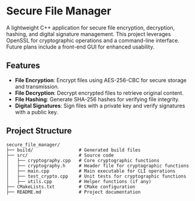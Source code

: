 # Secure File Manager

A lightweight C++ application for secure file encryption, decryption, hashing, and digital signature management. This project leverages OpenSSL for cryptographic operations and a command-line interface. 
Future plans include a front-end GUI for enhanced usability.

## Features

- **File Encryption**: Encrypt files using AES-256-CBC for secure storage and transmission.
- **File Decryption**: Decrypt encrypted files to retrieve original content.
- **File Hashing**: Generate SHA-256 hashes for verifying file integrity.
- **Digital Signatures**: Sign files with a private key and verify signatures with a public key.

## Project Structure

```plaintext
secure_file_manager/
├── build/                 # Generated build files
├── src/                   # Source code
│   ├── cryptography.cpp   # Core cryptographic functions
│   ├── cryptography.h     # Header file for cryptographic functions
│   ├── main.cpp           # Main executable for CLI operations
│   ├── test_crypto.cpp    # Unit tests for cryptographic functions
│   ├── utils.cpp          # Helper functions (if any)
├── CMakeLists.txt         # CMake configuration
├── README.md              # Project documentation
